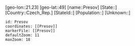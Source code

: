 ﻿---
location: [49,21.23]
mapzoom: [7,12] 
mapmarker: city 
type: City
tags:
- geo/City


SpocWebEntityId: 33516
isDeleted: false
confidential: public

---
[geo-lon::21.23]
[geo-lat::49]
[name::Presov]
[State::]
[Country::Czech_Rep.]
[StateId::]
[Population::]
[Unknown::]


```leaflet
id: Presov
coordinates: [[Presov]]
markerFile: [[Presov]]
defaultZoom: 11 
maxZoom: 18
```
